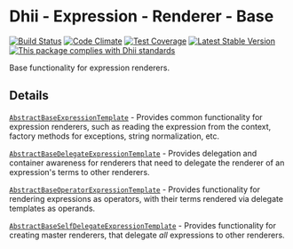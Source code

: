 # Dhii - Expression - Renderer - Base

[![Build Status](https://travis-ci.org/dhii/expression-renderer-base.svg?branch=master)](https://travis-ci.org/dhii/expression-renderer-base)
[![Code Climate](https://codeclimate.com/github/Dhii/expression-renderer-base/badges/gpa.svg)](https://codeclimate.com/github/Dhii/expression-renderer-base)
[![Test Coverage](https://codeclimate.com/github/Dhii/expression-renderer-base/badges/coverage.svg)](https://codeclimate.com/github/Dhii/expression-renderer-base/coverage)
[![Latest Stable Version](https://poser.pugx.org/Dhii/expression-renderer-base/version)](https://packagist.org/packages/Dhii/expression-renderer-base)
[![This package complies with Dhii standards](https://img.shields.io/badge/Dhii-Compliant-green.svg?style=flat-square)][Dhii]

Base functionality for expression renderers.

[Dhii]: https://github.com/Dhii/dhii

## Details

[`AbstractBaseExpressionTemplate`] - Provides common functionality for expression renderers, such as reading the
expression from the context, factory methods for exceptions, string normalization, etc.

[`AbstractBaseDelegateExpressionTemplate`] - Provides delegation and container awareness for renderers that need to
delegate the renderer of an expression's terms to other renderers.

[`AbstractBaseOperatorExpressionTemplate`] - Provides functionality for rendering expressions as operators, with their
terms rendered via delegate templates as operands.

[`AbstractBaseSelfDelegateExpressionTemplate`] - Provides functionality for creating master renderers, that delegate
_all_ expressions to other renderers.

[`AbstractBaseExpressionTemplate`]: src/AbstractBaseExpressionTemplate.php
[`AbstractBaseDelegateExpressionTemplate`]: src/AbstractBaseDelegateExpressionTemplate.php 
[`AbstractBaseOperatorExpressionTemplate`]: src/AbstractBaseOperatorExpressionTemplate.php 
[`AbstractBaseSelfDelegateExpressionTemplate`]: src/AbstractBaseSelfDelegateExpressionTemplate.php 
